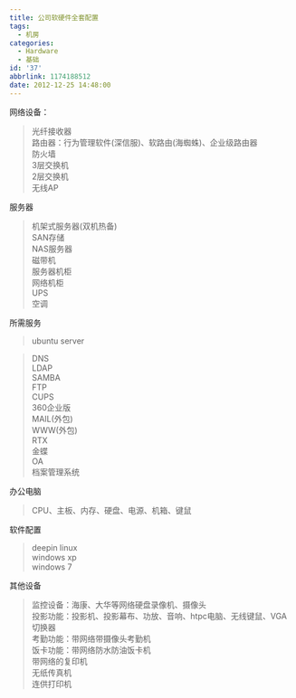 ```yaml
---
title: 公司软硬件全套配置
tags:
  - 机房
categories:
  - Hardware
  - 基础
id: '37'
abbrlink: 1174188512
date: 2012-12-25 14:48:00
---
```


网络设备：  

> 光纤接收器  
> 路由器：行为管理软件(深信服)、软路由(海蜘蛛)、企业级路由器  
> 防火墙  
> 3层交换机  
> 2层交换机  
> 无线AP  

  
服务器  

> 机架式服务器(双机热备)  
> SAN存储  
> NAS服务器  
> 磁带机  
> 服务器机柜  
> 网络机柜  
> UPS  
> 空调  
>   

所需服务  

> ubuntu server  

> DNS  
> LDAP  
> SAMBA  
> FTP  
> CUPS  
> 360企业版  
> MAIL(外包)  
> WWW(外包)  
> RTX  
> 金蝶  
> OA  
> 档案管理系统  
>   

办公电脑  

> CPU、主板、内存、硬盘、电源、机箱、键鼠  

  
软件配置  

> deepin linux  
> windows xp  
> windows 7  
>   

  
其他设备  

> 监控设备：海康、大华等网络硬盘录像机、摄像头  
> 投影功能：投影机、投影幕布、功放、音响、htpc电脑、无线键鼠、VGA切换器  
> 考勤功能：带网络带摄像头考勤机  
> 饭卡功能：带网络防水防油饭卡机  
> 带网络的复印机  
> 无纸传真机  
> 连供打印机